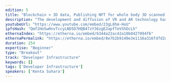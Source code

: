 ```yaml
---
edition: 5
title: "Blockchain × 3D data, Publishing NFT for whole body 3D scanned data."
description: "The development and diffusion of VR and AR technology has made 3D data familiar.However, 3D data can be copied, and there are challenges in protecting copyrights and portrait rights. Also, monetization can be difficult.By publishing NFT of the original 3D data and providing the benefit that only the owner of the NFT can enjoy, we aim to create an eco-system that the value of the NFT will increase when the data duplicated.We(BlockBase,inc, DiGITAL ARTISAN, and MiraCreative) started a project to publish NFT of Whole body 3D scanned data of Japanese celebrities."
youtubeUrl: "https://www.youtube.com/embed/23gL8hm-HoU"
ipfsHash: "Qmf2Ho5wHnvTccyLND5D7HQB47zY36zgE2apfTeVShDcLh"
ethernaIndex: "https://etherna.io/embed/6344a22ac42a10b8427094f6"
ethernaPermalink: "https://etherna.io/embed/8e7b2b9140e3e1116a316fdfd2d1e75c8062970a210743110413740427348754"
duration: 254
expertise: "Beginner"
type: "Breakout"
track: "Developer Infrastructure"
keywords: []
tags: ['Developer Infrastructure']
speakers: ['Kenta Suhara']
---
```

